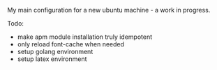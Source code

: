 My main configuration for a new ubuntu machine - a work in progress.

Todo:
- make apm module installation truly idempotent
- only reload font-cache when needed
- setup golang environment
- setup latex environment
